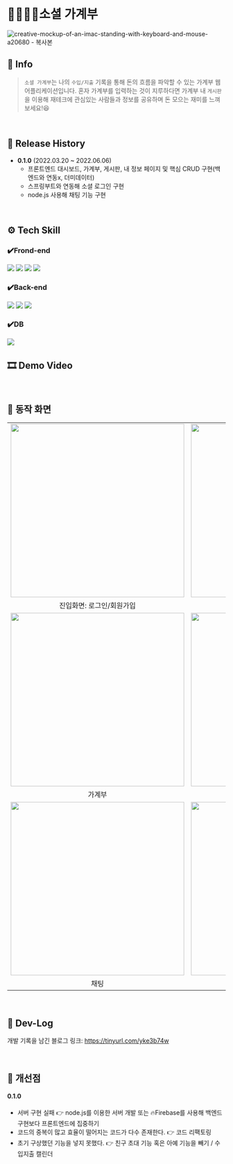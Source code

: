 # 👨‍👨‍👦‍👦소셜 가계부
![creative-mockup-of-an-imac-standing-with-keyboard-and-mouse-a20680 - 복사본](https://github.com/Yoonyesol/Web-Social-Account-Book/assets/51500821/aa68b0d1-4f51-43f7-ac1b-f96cfbb70a37)

## 👀 Info
> `소셜 가계부`는 나의 `수입/지출` 기록을 통해 돈의 흐름을 파악할 수 있는 가계부 웹 어플리케이션입니다. 혼자 가계부를 입력하는 것이 지루하다면 가계부 내 `게시판`을 이용해 재테크에 관심있는 사람들과 정보를 공유하며 돈 모으는 재미를 느껴보세요!😆
​
<br/>

## 🎢 Release History
- **0.1.0** (2022.03.20 ~ 2022.06.06)
    - 프론트엔드 대시보드, 가계부, 게시판, 내 정보 페이지 및 핵심 CRUD 구현(백엔드와 연동x, 더미데이터)
    - 스프링부트와 연동해 소셜 로그인 구현
    - node.js 사용해 채팅 기능 구현

​
## ⚙️ Tech Skill
### ✔️Frond-end
<img src="https://img.shields.io/badge/javascript-F7DF1E?style=for-the-badge&logo=javascript&logoColor=black"> <img src="https://img.shields.io/badge/React-61DAFB?style=for-the-badge&logo=React&logoColor=black"> <img src="https://img.shields.io/badge/Css-1572B6?style=for-the-badge&logo=Css&logoColor=white"> <img src="https://img.shields.io/badge/styledcomponents-DB7093?style=for-the-badge&logo=styledcomponents&logoColor=white">
<!--<img src="https://img.shields.io/badge/Redux-764ABC?style=for-the-badge&logo=Redux&logoColor=purple">-->

### ✔️Back-end
<img src="https://img.shields.io/badge/Spring Boot-6DB33F?style=for-the-badge&logo=Spring Boot&logoColor=yellow"> <img src="https://img.shields.io/badge/nodedotjs-339933?style=for-the-badge&logo=nodedotjs&logoColor=white"> <img src="https://img.shields.io/badge/express-000000?style=for-the-badge&logo=express&logoColor=white">

### ✔️DB
<img src="https://img.shields.io/badge/mysql-4479A1?style=for-the-badge&logo=mysql&logoColor=white">
​

## 🎞 Demo Video

​
## 🔮 동작 화면
|||
|:---:|:---:|
|<img src="https://github.com/Yoonyesol/Web-Social-Account-Book/assets/51500821/f5f82c7c-e5fc-4b3a-ad55-0d483401b99c" width="400">|<img src="https://github.com/Yoonyesol/Web-Social-Account-Book/assets/51500821/f3458168-f1f5-46bc-bf33-f78a3a5128b9" width="400">|
|진입화면: 로그인/회원가입|메인화면: 대시보드|
|<img src="https://github.com/Yoonyesol/Web-Social-Account-Book/assets/51500821/99cc54af-95d9-47dc-ac7a-ee3114c093fb" width="400">|<img src="https://github.com/Yoonyesol/Web-Social-Account-Book/assets/51500821/4f379407-b2b9-49e0-9588-1319f8fd4149" width="400">|
|가계부|커뮤니티|
|<img src="https://github.com/Yoonyesol/Web-Social-Account-Book/assets/51500821/13639a27-a028-4a07-b693-f9eb557abbf2" width="400">|<img src="https://github.com/Yoonyesol/Web-Social-Account-Book/assets/51500821/8d2d9d62-c91b-4421-a792-befb4718c28f" width="400">|
|채팅|내 정보|

<br/>


## 🔗 Dev-Log
개발 기록을 남긴 블로그 링크: https://tinyurl.com/yke3b74w

<br/>


## 🚩 개선점
#### **0.1.0**
* 서버 구현 실패 👉 node.js를 이용한 서버 개발 또는 🔥Firebase를 사용해 백엔드 구현보다 프론트엔드에 집중하기
* 코드의 중복이 많고 효율이 떨어지는 코드가 다수 존재한다. 👉 코드 리팩토링
* 초기 구상했던 기능을 넣지 못했다. 👉 친구 초대 기능 혹은 아예 기능을 빼기 / 수입지출 캘린더
